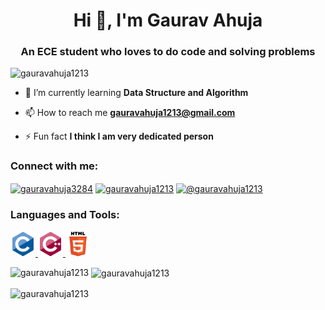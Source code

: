 <h1 align="center">Hi 👋, I'm Gaurav Ahuja</h1>
<h3 align="center">An ECE student who loves to do code and solving problems</h3>

<p align="left"> <img src="https://komarev.com/ghpvc/?username=gauravahuja1213&label=Profile%20views&color=0e75b6&style=flat" alt="gauravahuja1213" /> </p>

- 🌱 I’m currently learning **Data Structure and Algorithm**

- 📫 How to reach me **gauravahuja1213@gmail.com**

- ⚡ Fun fact **I think I am very dedicated person**

<h3 align="left">Connect with me:</h3>
<p align="left">
<a href="https://fb.com/gauravahuja3284" target="blank"><img align="center" src="https://raw.githubusercontent.com/rahuldkjain/github-profile-readme-generator/master/src/images/icons/Social/facebook.svg" alt="gauravahuja3284" height="30" width="40" /></a>
<a href="https://instagram.com/gauravahuja1213" target="blank"><img align="center" src="https://raw.githubusercontent.com/rahuldkjain/github-profile-readme-generator/master/src/images/icons/Social/instagram.svg" alt="gauravahuja1213" height="30" width="40" /></a>
<a href="https://www.hackerearth.com/@gauravahuja1213" target="blank"><img align="center" src="https://raw.githubusercontent.com/rahuldkjain/github-profile-readme-generator/master/src/images/icons/Social/hackerearth.svg" alt="@gauravahuja1213" height="30" width="40" /></a>
</p>

<h3 align="left">Languages and Tools:</h3>
<p align="left"> <a href="https://www.cprogramming.com/" target="_blank"> <img src="https://raw.githubusercontent.com/devicons/devicon/master/icons/c/c-original.svg" alt="c" width="40" height="40"/> </a> <a href="https://www.w3schools.com/cpp/" target="_blank"> <img src="https://raw.githubusercontent.com/devicons/devicon/master/icons/cplusplus/cplusplus-original.svg" alt="cplusplus" width="40" height="40"/> </a> <a href="https://www.w3.org/html/" target="_blank"> <img src="https://raw.githubusercontent.com/devicons/devicon/master/icons/html5/html5-original-wordmark.svg" alt="html5" width="40" height="40"/> </a> </p>

<p><img align="left" src="https://github-readme-stats.vercel.app/api/top-langs?username=gauravahuja1213&show_icons=true&locale=en&layout=compact" alt="gauravahuja1213" /></p>

<p>&nbsp;<img align="center" src="https://github-readme-stats.vercel.app/api?username=gauravahuja1213&show_icons=true&locale=en" alt="gauravahuja1213" /></p>

<p><img align="center" src="https://github-readme-streak-stats.herokuapp.com/?user=gauravahuja1213&" alt="gauravahuja1213" /></p>
